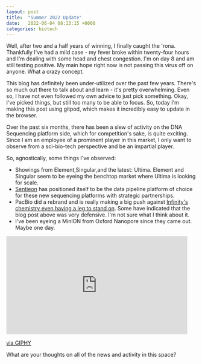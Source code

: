 ```yaml
---
layout: post
title:  "Summer 2022 Update"
date:   2022-06-04 08:13:15 +0000
categories: biotech
---
```


Well, after two and a half years of winning, I finally caught the 'rona. Thankfully I've had a mild case - my fever broke within twenty-four hours and I'm dealing with some head and chest congestion. I'm on day 8 and am still testing positive. My main hope right now is not passing this virus off on anyone. What a crazy concept.

This blog has definitely been under-utilized over the past few years. There's so much out there to talk about and learn - it's pretty overwhelming. Even so, I have not even followed my own advice to just pick something. Okay, I've picked things, but still too many to be able to focus. So, today I'm making this post using gitpod, which makes it incredibly easy to update in the browser.

Over the past six months, there has been a slew of activity on the DNA Sequencing platform side, which for competition's sake, is quite exciting. Since I am an employee of a prominent player in this market, I only want to observe from a sci-bio-tech perspective and be an impartial player.

So, agnostically, some things I've observed:

- Showings from Element,Singular,and the latest: Ultima. Element and Singular seem to be eyeing the benchtop market where Ultima is looking for scale.
- [Sentieon](https://www.sentieon.com/products/) has positioned itself to be the data pipeline platform of choice for these new sequencing platforms with strategic partnerships. 
- PacBio did a rebrand and is really making a big push against [Infinity's chemistry even having a leg to stand on](https://www.pacb.com/blog/the-hifi-difference-getting-the-right-answer/). Some have indicated that the blog post above was very defensive. I'm not sure what I think about it.
- I've been eyeing a MinION from Oxford Nanopore since they came out. Maybe one day.
<iframe src="https://giphy.com/embed/CPDbE8X0nEe3u" width="480" height="260" frameBorder="0" class="giphy-embed" allowFullScreen></iframe><p><a href="https://giphy.com/gifs/CPDbE8X0nEe3u">via GIPHY</a></p>

What are your thoughts on all of the news and activity in this space?


